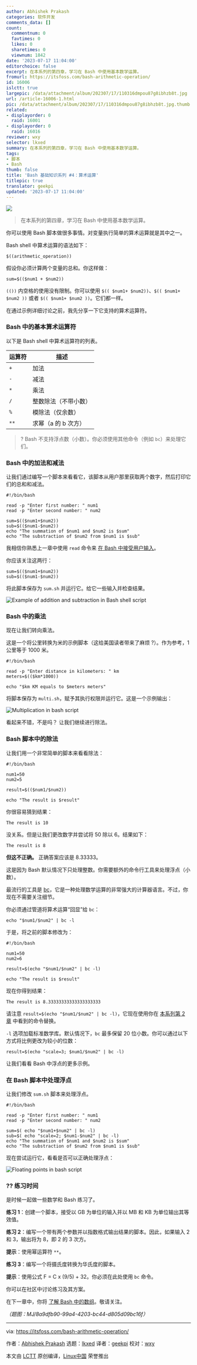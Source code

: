 ```yaml
---
author: Abhishek Prakash
categories: 软件开发
comments_data: []
count:
  commentnum: 0
  favtimes: 0
  likes: 0
  sharetimes: 0
  viewnum: 1842
date: '2023-07-17 11:04:00'
editorchoice: false
excerpt: 在本系列的第四章，学习在 Bash 中使用基本数学运算。
fromurl: https://itsfoss.com/bash-arithmetic-operation/
id: 16006
islctt: true
largepic: /data/attachment/album/202307/17/110316dmpou87g8ibhzb8t.jpg
url: /article-16006-1.html
pic: /data/attachment/album/202307/17/110316dmpou87g8ibhzb8t.jpg.thumb.jpg
related:
- displayorder: 0
  raid: 16001
- displayorder: 0
  raid: 16016
reviewer: wxy
selector: lkxed
summary: 在本系列的第四章，学习在 Bash 中使用基本数学运算。
tags:
- 脚本
- Bash
thumb: false
title: 'Bash 基础知识系列 #4：算术运算'
titlepic: true
translator: geekpi
updated: '2023-07-17 11:04:00'
---
```


![](/data/attachment/album/202307/17/110316dmpou87g8ibhzb8t.jpg)



> 
> 在本系列的第四章，学习在 Bash 中使用基本数学运算。
> 
> 
> 


你可以使用 Bash 脚本做很多事情。对变量执行简单的算术运算就是其中之一。


Bash shell 中算术运算的语法如下：



```
$((arithmetic_operation))

```

假设你必须计算两个变量的总和。你这样做：



```
sum=$(($num1 + $num2))

```

`(())` 内空格的使用没有限制。你可以使用 `$(( $num1+ $num2))`、`$(( $num1+ $num2 ))` 或者 `$(( $num1+ $num2 ))`。它们都一样。


在通过示例详细讨论之前，我先分享一下它支持的算术运算符。


### Bash 中的基本算术运算符


以下是 Bash shell 中算术运算符的列表。




| 运算符 | 描述 |
| --- | --- |
| `+` | 加法 |
| `-` | 减法 |
| `*` | 乘法 |
| `/` | 整数除法（不带小数） |
| `%` | 模除法（仅余数） |
| `**` | 求幂（a 的 b 次方） |



> 
> ? Bash 不支持浮点数（小数）。你必须使用其他命令（例如 `bc`）来处理它们。
> 
> 
> 


### Bash 中的加法和减法


让我们通过编写一个脚本来看看它，该脚本从用户那里获取两个数字，然后打印它们的总和和减法。



```
#!/bin/bash

read -p "Enter first number: " num1
read -p "Enter second number: " num2

sum=$(($num1+$num2))
sub=$(($num1-$num2))
echo "The summation of $num1 and $num2 is $sum"
echo "The substraction of $num2 from $num1 is $sub"

```

我相信你熟悉上一章中使用 `read` 命令来 [在 Bash 中接受用户输入](https://itsfoss.com/bash-pass-arguments/)。


你应该关注这两行：



```
sum=$(($num1+$num2))
sub=$(($num1-$num2))

```

将此脚本保存为 `sum.sh` 并运行它。给它一些输入并检查结果。


![Example of addition and subtraction in Bash shell script](/data/attachment/album/202307/17/110411z15pvyurz4261v26.png)


### Bash 中的乘法


现在让我们转向乘法。


这是一个将公里转换为米的示例脚本（这给美国读者带来了麻烦 ?）。作为参考，1 公里等于 1000 米。



```
#!/bin/bash

read -p "Enter distance in kilometers: " km
meters=$(($km*1000))

echo "$km KM equals to $meters meters"

```

将脚本保存为 `multi.sh`，赋予其执行权限并运行它。这是一个示例输出：


![Multiplication in bash script](/data/attachment/album/202307/17/110411znam5ykbc9acsnsz.png)


看起来不错，不是吗？ 让我们继续进行除法。


### Bash 脚本中的除法


让我们用一个非常简单的脚本来看看除法：



```
#!/bin/bash

num1=50
num2=5

result=$(($num1/$num2))

echo "The result is $result"

```

你很容易猜到结果：



```
The result is 10

```

没关系。但是让我们更改数字并尝试将 50 除以 6。结果如下：



```
The result is 8

```

**但这不正确。** 正确答案应该是 8.33333。


这是因为 Bash 默认情况下只处理整数。你需要额外的命令行工具来处理浮点（小数）。


最流行的工具是 [bc](https://www.gnu.org/software/bc/manual/html_mono/bc.html)，它是一种处理数学运算的非常强大的计算器语言。不过，你现在不需要关注细节。


你必须通过管道将算术运算“回显”给 `bc`：



```
echo "$num1/$num2" | bc -l

```

于是，将之前的脚本修改为：



```
#!/bin/bash

num1=50
num2=6

result=$(echo "$num1/$num2" | bc -l)

echo "The result is $result"

```

现在你得到结果：



```
The result is 8.33333333333333333333

```

请注意 `result=$(echo "$num1/$num2" | bc -l)`，它现在使用你在 [本系列第 2 章](https://itsfoss.com/bash-use-variables/) 中看到的命令替换。


`-l` 选项加载标准数学库。默认情况下，`bc` 最多保留 20 位小数。你可以通过以下方式将比例更改为较小的位数：



```
result=$(echo "scale=3; $num1/$num2" | bc -l)

```

让我们看看 Bash 中浮点的更多示例。


### 在 Bash 脚本中处理浮点


让我们修改 `sum.sh` 脚本来处理浮点。



```
#!/bin/bash

read -p "Enter first number: " num1
read -p "Enter second number: " num2

sum=$( echo "$num1+$num2" | bc -l)
sub=$( echo "scale=2; $num1-$num2" | bc -l)
echo "The summation of $num1 and $num2 is $sum"
echo "The substraction of $num2 from $num1 is $sub"

```

现在尝试运行它，看看是否可以正确处理浮点：


![Floating points in bash script](/data/attachment/album/202307/17/110411gcrzeewezsssevor.png)


### ?️? 练习时间


是时候一起做一些数学和 Bash 练习了。


**练习 1**：创建一个脚本，接受以 GB 为单位的输入并以 MB 和 KB 为单位输出其等效值。


**练习 2**：编写一个带有两个参数并以指数格式输出结果的脚本。因此，如果输入 2 和 3，输出将为 8，即 2 的 3 次方。


**提示**：使用幂运算符 `**`。


**练习 3**：编写一个将摄氏度转换为华氏度的脚本。


**提示**：使用公式 F = C x (9/5) + 32。你必须在此处使用 `bc` 命令。


你可以在社区中讨论练习及其方案。


在下一章中，你将 [了解 Bash 中的数组](https://itsfoss.com/bash-arrays/)。敬请关注。


*（题图：MJ/8a9dfb90-99a4-4203-bc44-d805d09bc16f）*




---


via: <https://itsfoss.com/bash-arithmetic-operation/>


作者：[Abhishek Prakash](https://itsfoss.com/author/abhishek/) 选题：[lkxed](https://github.com/lkxed/) 译者：[geekpi](https://github.com/geekpi) 校对：[wxy](https://github.com/wxy)


本文由 [LCTT](https://github.com/LCTT/TranslateProject) 原创编译，[Linux中国](https://linux.cn/) 荣誉推出